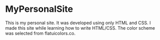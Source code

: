 # MyPersonalSite

This is my personal site. It was developed using only HTML and CSS. I made this site while learning how to write HTML/CSS. The color scheme was selected from flatuicolors.co.
